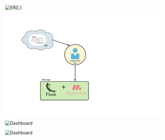 ![ERD_1](/Flowcharts/Screenshot(177).png)

![ERD_2](/Flowcharts/sih.png)

![Dashboard](/Flowcharts/Screenshot(180).png)

![Dashboard](/Flowcharts/Screenshot(181).png)

